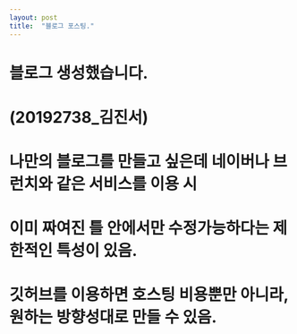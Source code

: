```yaml
---
layout: post
title:  "블로그 포스팅."
---
```


# 블로그 생성했습니다.
# (20192738_김진서)


# 나만의 블로그를 만들고 싶은데 네이버나 브런치와 같은 서비스를 이용 시
# 이미 짜여진 틀 안에서만 수정가능하다는 제한적인 특성이 있음.
# 깃허브를 이용하면 호스팅 비용뿐만 아니라, 원하는 방향성대로 만들 수 있음.
